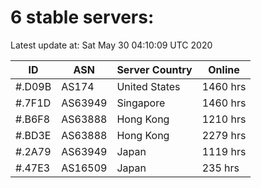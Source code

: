# 6 stable servers:

Latest update at: Sat May 30 04:10:09 UTC 2020

| ID | ASN | Server Country | Online |
| -- | --- | -------------- | ------ |
| #.D09B | AS174 | United States | 1460 hrs |
| #.7F1D | AS63949 | Singapore | 1460 hrs |
| #.B6F8 | AS63888 | Hong Kong | 1210 hrs |
| #.BD3E | AS63888 | Hong Kong | 2279 hrs |
| #.2A79 | AS63949 | Japan | 1119 hrs |
| #.47E3 | AS16509 | Japan | 235 hrs |

